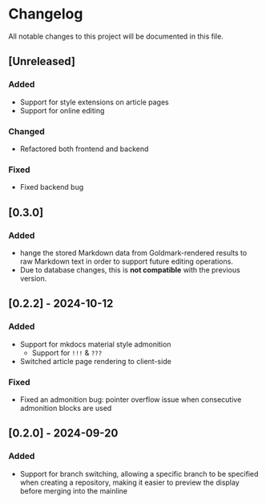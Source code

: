 # Changelog

All notable changes to this project will be documented in this file.

## [Unreleased]

### Added

- Support for style extensions on article pages
- Support for online editing

### Changed

- Refactored both frontend and backend

### Fixed

- Fixed backend bug

## [0.3.0]

### Added

- hange the stored Markdown data from Goldmark-rendered results to raw Markdown text in order to support future editing operations.
- Due to database changes, this is **not compatible** with the previous version.

## [0.2.2] - 2024-10-12

### Added

- Support for mkdocs material style admonition
  - Support for `!!!` & `???`
- Switched article page rendering to client-side

### Fixed

- Fixed an admonition bug: pointer overflow issue when consecutive admonition blocks are used

## [0.2.0] - 2024-09-20

### Added

- Support for branch switching, allowing a specific branch to be specified when creating a repository, making it easier to preview the display before merging into the mainline

